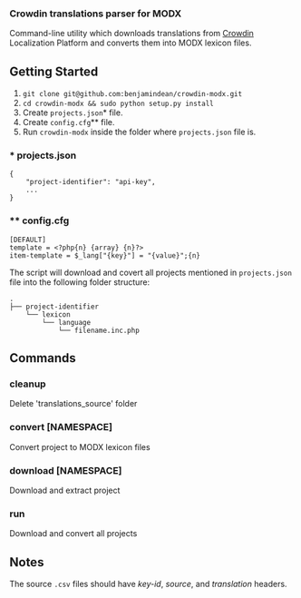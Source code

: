 ### Crowdin translations parser for MODX

Command-line utility which downloads translations from [Crowdin](https://crowdin.com/) Localization Platform and converts them into MODX lexicon files.

## Getting Started

1. `git clone git@github.com:benjamindean/crowdin-modx.git`
2. `cd crowdin-modx && sudo python setup.py install`
3. Create `projects.json`* file.
4. Create `config.cfg`** file.
5. Run `crowdin-modx` inside the folder where `projects.json` file is.

### * projects.json

```
{
    "project-identifier": "api-key",
    ...
}
```

### ** config.cfg

```
[DEFAULT]
template = <?php{n} {array} {n}?>
item-template = $_lang["{key}"] = "{value}";{n}
```

The script will download and covert all projects mentioned in `projects.json` file into the following folder structure:

```
.
├── project-identifier
    └── lexicon
        └── language
            └── filename.inc.php

```

## Commands

### cleanup   

Delete 'translations_source' folder

### convert [NAMESPACE]

Convert project to MODX lexicon files

### download [NAMESPACE]

Download and extract project

### run

Download and convert all projects

## Notes

The source `.csv` files should have *key-id*, *source*, and *translation* headers.
